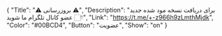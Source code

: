 {
"Title": "⚠️     بروزرسانی      ⚠️",
"Description": "برای دریافت نسخه مود شده جدید عضو کانال تلگرام ما شوید 👇🏻",
"Link": "https://t.me/+-z966h9zLmthMjdk",
"Color": "#00BCD4",
"Button": "عضویت",
"Show": "on"
}
